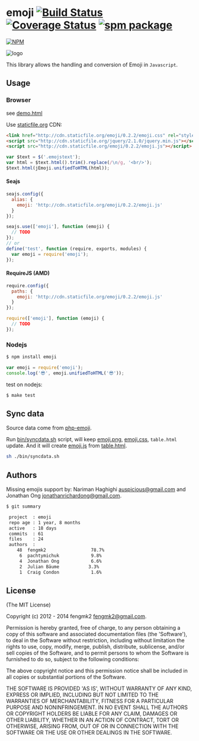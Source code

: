 emoji [![Build Status](https://secure.travis-ci.org/fengmk2/emoji.png)](http://travis-ci.org/fengmk2/emoji) [![Coverage Status](https://coveralls.io/repos/fengmk2/emoji/badge.png)](https://coveralls.io/r/fengmk2/emoji) [![spm package](http://spmjs.io/badge/emoji)](http://spmjs.io/package/emoji)
=====

[![NPM](https://nodei.co/npm/emoji.png?downloads=true&stars=true)](https://nodei.co/npm/emoji/)

![logo](https://raw.github.com/fengmk2/emoji/master/logo.png)

This library allows the handling and conversion of Emoji in `Javascript`.

## Usage

### Browser

see [demo.html](http://fengmk2.github.com/emoji/)

Use [staticfile.org](http://www.staticfile.org/index_en.html) CDN:

```html
<link href="http://cdn.staticfile.org/emoji/0.2.2/emoji.css" rel="stylesheet" type="text/css" />
<script src="http://cdn.staticfile.org/jquery/2.1.0/jquery.min.js"></script>
<script src="http://cdn.staticfile.org/emoji/0.2.2/emoji.js"></script>
```

```js
var $text = $('.emojstext');
var html = $text.html().trim().replace(/\n/g, '<br/>');
$text.html(jEmoji.unifiedToHTML(html));
```

#### Seajs

```js
seajs.config({
  alias: {
    emoji: 'http://cdn.staticfile.org/emoji/0.2.2/emoji.js'
  }
});

seajs.use(['emoji'], function (emoji) {
  // TODO
});
// or
define('test', function (require, exports, modules) {
  var emoji = require('emoji');
});
```

#### RequireJS (AMD)

```js
require.config({
  paths: {
    emoji: 'http://cdn.staticfile.org/emoji/0.2.2/emoji.js'
  }
});

require(['emoji'], function (emoji) {
  // TODO
});
```

### Nodejs

```sh
$ npm install emoji
```

```js
var emoji = require('emoji');
console.log('😎', emoji.unifiedToHTML('😎'));
```

test on nodejs:

```bash
$ make test
```

## Sync data

Source data come from [php-emoji](https://github.com/iamcal/php-emoji).

Run [bin/syncdata.sh](https://github.com/fengmk2/emoji/blob/master/bin/syncdata.sh) script, will keep [emoji.png](https://github.com/fengmk2/emoji/blob/master/lib/emoji.png), [emoji.css](https://github.com/fengmk2/emoji/blob/master/lib/emoji.css), `table.html` update.
And it will create [emoji.js](https://github.com/fengmk2/emoji/blob/master/lib/emoji.js) from [table.html](https://github.com/fengmk2/emoji/blob/master/lib/table.htm).

```sh
sh ./bin/syncdata.sh
```

## Authors

Missing emojis support by: Nariman Haghighi <auspicious@gmail.com> and Jonathan Ong <jonathanrichardong@gmail.com>.

```bash
$ git summary

 project  : emoji
 repo age : 1 year, 8 months
 active   : 18 days
 commits  : 61
 files    : 24
 authors  :
    48  fengmk2                 78.7%
     6  pachtymichuk            9.8%
     4  Jonathan Ong            6.6%
     2  Julian Bäume           3.3%
     1  Craig Condon            1.6%
```

## License

(The MIT License)

Copyright (c) 2012 - 2014 fengmk2 <fengmk2@gmail.com>.

Permission is hereby granted, free of charge, to any person obtaining
a copy of this software and associated documentation files (the
'Software'), to deal in the Software without restriction, including
without limitation the rights to use, copy, modify, merge, publish,
distribute, sublicense, and/or sell copies of the Software, and to
permit persons to whom the Software is furnished to do so, subject to
the following conditions:

The above copyright notice and this permission notice shall be
included in all copies or substantial portions of the Software.

THE SOFTWARE IS PROVIDED 'AS IS', WITHOUT WARRANTY OF ANY KIND,
EXPRESS OR IMPLIED, INCLUDING BUT NOT LIMITED TO THE WARRANTIES OF
MERCHANTABILITY, FITNESS FOR A PARTICULAR PURPOSE AND NONINFRINGEMENT.
IN NO EVENT SHALL THE AUTHORS OR COPYRIGHT HOLDERS BE LIABLE FOR ANY
CLAIM, DAMAGES OR OTHER LIABILITY, WHETHER IN AN ACTION OF CONTRACT,
TORT OR OTHERWISE, ARISING FROM, OUT OF OR IN CONNECTION WITH THE
SOFTWARE OR THE USE OR OTHER DEALINGS IN THE SOFTWARE.
